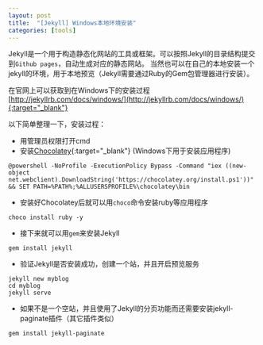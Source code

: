 ```yaml
---
layout: post
title:  "[Jekyll] Windows本地环境安装"
categories: [tools]
---
```


Jekyll是一个用于构造静态化网站的工具或框架。可以按照Jekyll的目录结构提交到`Github pages`，自动生成对应的静态网站。
当然也可以在自己的本地安装一个jekyll的环境，用于本地预览（Jekyll需要通过Ruby的Gem包管理器进行安装）。

在官网上可以获取到在Windows下的安装过程 [http://jekyllrb.com/docs/windows/](http://jekyllrb.com/docs/windows/){:target="_blank"}

以下简单整理一下，安装过程：

* 用管理员权限打开cmd
* 安装[Chocolatey](https://chocolatey.org/){:target="_blank"} (Windows下用于安装应用程序) 

```
@powershell -NoProfile -ExecutionPolicy Bypass -Command "iex ((new-object net.webclient).DownloadString('https://chocolatey.org/install.ps1'))" && SET PATH=%PATH%;%ALLUSERSPROFILE%\chocolatey\bin
```

* 安装好Chocolatey后就可以用`choco`命令安装ruby等应用程序

```
choco install ruby -y
```

* 接下来就可以用`gem`来安装Jekyll

```
gem install jekyll
```

* 验证Jekyll是否安装成功，创建一个站，并且开启预览服务

```
jekyll new myblog
cd myblog
jekyll serve
```

* 如果不是一个空站，并且使用了Jekyll的分页功能而还需要安装jekyll-paginate插件（其它插件类似）

```
gem install jekyll-paginate
```
